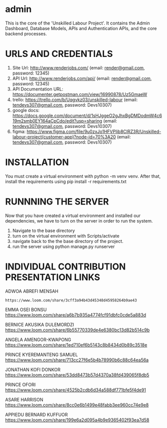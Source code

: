 # admin
This is the core of the 'Unskilled Labour Project'.
It contains the Admin Dashboard, Database Models, APIs and Authentication APIs, and the core backend processes.

# URLS AND CREDENTIALS
1. Site Url: http://www.renderjobs.com/ (email: render@gmail.com, password: 12345)
2. API Url: http://www.renderjobs.com/api/ (email: render@gmail.com, password: 12345)
3. API Documentation URL: https://documenter.getpostman.com/view/16990878/Uz5GmaeW
4. trello: https://trello.com/b/Uqgvkz03/unskilled-labour (email: tendevs307@gmail.com, password: Devs10307)
5. google docs: https://docs.google.com/document/d/1sHJggeO2gJhxBgDMDodmW4c619m2smb0EY164aCpCdo/edit?usp=sharing (email: tendevs307@gmail.com, password: Devs10307)
6. figma: https://www.figma.com/file/9u0zxJo1HFVPIib8CIRZ3R/Unskilled-labour-project(customer-app)?node-id=70%3A20 (email: tendevs307@gmail.com, password: Devs10307)

# INSTALLATION
You must create a virtual environment with python -m venv venv.
After that, install the requirements using pip install -r requirements.txt

# RUNNNING THE SERVER
Now that you have created a virtual environment and installed our dependencies, we have to turn on the server in order to run the system.
1. Navigate to the base directory
2. turn on the virtual environment with Scripts/activate
3. navigate back to the the base directory of the project.
4. run the server using python manage.py runserver

# INDIVIDUAL CONTRIBUTION PRESENTATION LINKS
ADWOA ABREFI MENSAH
```
https://www.loom.com/share/3cff3a94b43d45348d45958264b9ae43

```
EMMA OSEI BONSU
https://www.loom.com/share/a6b7b935a4774fcf91dbfc0cde5a883d


BERNICE AKUSIKA DULEMORDZI
https://www.loom.com/share/6b55770339de4e6380bc13d82b514c9b


ANGELA AMENGOR-KWAPONG
https://www.loom.com/share/1ed710ef6b5143c8b8434d0b89c3518e


PRINCE KYEREMANTENG SAMUEL
https://www.loom.com/share/713cc27f6e5b4b78990b6c88c64ea56a


JONATHAN KOFI DONKOR
https://www.loom.com/share/53dd8473b57d4370a38fd439065f8db5


PRINCE OFORI
https://www.loom.com/share/4525b2cdb6d34a588df771bfe5f4de91


ASARE HARRISON
https://www.loom.com/share/8cc0e6b1499e48fabb3ee960cc74e9e8

APPIEDU BERNARD KUFFUOR
https://www.loom.com/share/199e6a2d095a4b9e9365402f93ea7d58
